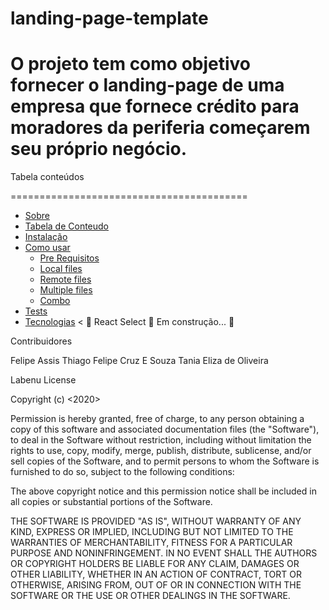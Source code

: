 # landing-page-template
# O projeto tem como objetivo fornecer o landing-page de uma empresa que fornece crédito para moradores da periferia começarem seu próprio negócio. 

Tabela conteúdos

=========================================
<!--ts-->
   * [Sobre](#Sobre)
   * [Tabela de Conteudo](#tabela-de-conteudo)
   * [Instalação](#instalacao)
   * [Como usar](#como-usar)
      * [Pre Requisitos](#pre-requisitos)
      * [Local files](#local-files)
      * [Remote files](#remote-files)
      * [Multiple files](#multiple-files)
      * [Combo](#combo)
   * [Tests](#testes)
   * [Tecnologias](#tecnologias)
< 
	🚧  React Select 🚀 Em construção...  🚧


 Contribuidores


 Felipe Assis
 Thiago Felipe Cruz E Souza
 Tania Eliza de Oliveira
 



 Labenu License

Copyright (c) <2020> <Felipe Assis
 Thiago Felipe Cruz E Souza
 Tania Eliza de Oliveira>

Permission is hereby granted, free of charge, to any person obtaining a copy
of this software and associated documentation files (the "Software"), to deal
in the Software without restriction, including without limitation the rights
to use, copy, modify, merge, publish, distribute, sublicense, and/or sell
copies of the Software, and to permit persons to whom the Software is
furnished to do so, subject to the following conditions:

The above copyright notice and this permission notice shall be included in all
copies or substantial portions of the Software.

THE SOFTWARE IS PROVIDED "AS IS", WITHOUT WARRANTY OF ANY KIND, EXPRESS OR
IMPLIED, INCLUDING BUT NOT LIMITED TO THE WARRANTIES OF MERCHANTABILITY,
FITNESS FOR A PARTICULAR PURPOSE AND NONINFRINGEMENT. IN NO EVENT SHALL THE
AUTHORS OR COPYRIGHT HOLDERS BE LIABLE FOR ANY CLAIM, DAMAGES OR OTHER
LIABILITY, WHETHER IN AN ACTION OF CONTRACT, TORT OR OTHERWISE, ARISING FROM,
OUT OF OR IN CONNECTION WITH THE SOFTWARE OR THE USE OR OTHER DEALINGS IN THE
SOFTWARE.
  
